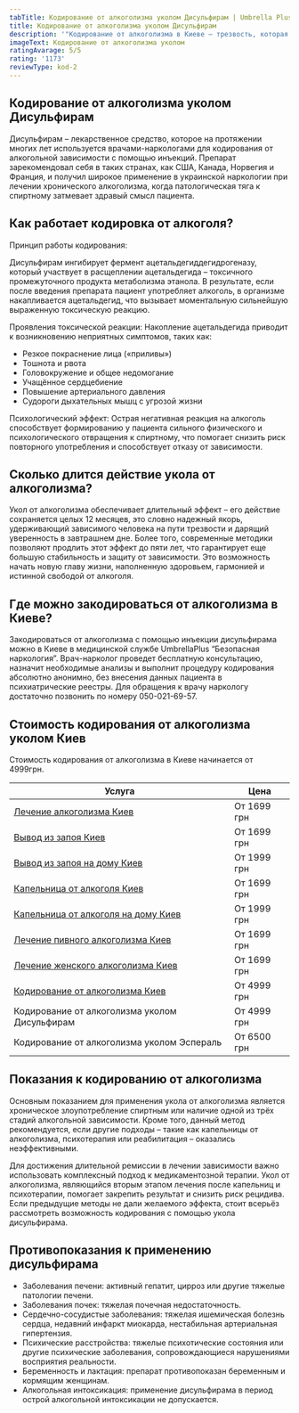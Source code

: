 ```yaml
---
tabTitle: Кодирование от алкоголизма уколом Дисульфирам | Umbrella Plus | От 4999 грн
title: Кодирование от алкоголизма уколом Дисульфирам
description: '"Кодирование от алкоголизма в Киеве – трезвость, которая начинается сегодня!"'
imageText: Кодирование от алкоголизма уколом
ratingAvarage: 5/5
rating: '1173'
reviewType: kod-2
---
```


## Кодирование от алкоголизма уколом Дисульфирам

Дисульфирам – лекарственное средство, которое на протяжении многих лет используется врачами-наркологами для кодирования от алкогольной зависимости с помощью инъекций. Препарат зарекомендовал себя в таких странах, как США, Канада, Норвегия и Франция, и получил широкое применение в украинской наркологии при лечении хронического алкоголизма, когда патологическая тяга к спиртному затмевает здравый смысл пациента.

## Как работает кодировка от алкоголя?

Принцип работы кодирования:

Дисульфирам ингибирует фермент ацетальдегиддегидрогеназу, который участвует в расщеплении ацетальдегида – токсичного промежуточного продукта метаболизма этанола. В результате, если после введения препарата пациент употребляет алкоголь, в организме накапливается ацетальдегид, что вызывает моментальную сильнейшую выраженную токсическую реакцию.

Проявления токсической реакции:
Накопление ацетальдегида приводит к возникновению неприятных симптомов, таких как:

* Резкое покраснение лица («приливы»)
* Тошнота и рвота
* Головокружение и общее недомогание
* Учащённое сердцебиение
* Повышение артериального давления
* Судороги дыхательных мышц с угрозой жизни

Психологический эффект:
Острая негативная реакция на алкоголь способствует формированию у пациента сильного физического и психологического отвращения к спиртному, что помогает снизить риск повторного употребления и способствует отказу от зависимости.

## Сколько длится действие укола от алкоголизма?

Укол от алкоголизма обеспечивает длительный эффект – его действие сохраняется целых 12 месяцев, это словно надежный якорь, удерживающий зависимого человека на пути трезвости и дарящий уверенность в завтрашнем дне. Более того, современные методики позволяют продлить этот эффект до пяти лет, что гарантирует еще большую стабильность и защиту от зависимости. Это возможность начать новую главу жизни, наполненную здоровьем, гармонией и истинной свободой от алкоголя.

## Где можно закодироваться от алкоголизма в Киеве?

Закодироваться от алкоголизма с помощью инъекции дисульфирама можно в Киеве в медицинской службе UmbrellaPlus “Безопасная наркология”. Врач-нарколог проведет бесплатную консультацию, назначит необходимые анализы и выполнит процедуру кодирования абсолютно анонимно, без внесения данных пациента в психиатрические реестры. Для обращения к врачу наркологу достаточно позвонить по номеру 050-021-69-57.

## Стоимость кодирования от алкоголизма уколом Киев

Стоимость кодирования от алкоголизма в Киеве начинается от 4999грн.

| Услуга                                                                                                       | Цена        |
| ------------------------------------------------------------------------------------------------------------ | ----------- |
| [Лечение алкоголизма Киев](https://umbrella-plus.com.ua/kiev/lechenie-alkogolizma-kiev/)                     | От 1699 грн |
| [Вывод из запоя Киев](https://umbrella-plus.com.ua/kiev/vivod-iz-zapoia-kiev/)                               | От 1699 грн |
| [Вывод из запоя на дому Киев](https://umbrella-plus.com.ua/kiev/vivod-iz-zapoia-na-domy-kiev/)               | От 1999 грн |
| [Капельница от алкоголя Киев](https://umbrella-plus.com.ua/kiev/kapelnica_ot_alkogola_kiev/)                 | От 1699 грн |
| [Капельница от алкоголя на дому Киев](https://umbrella-plus.com.ua/kiev/kapelnica_ot_alkogola_na_domy_kiev/) | От 1999 грн |
| [Лечение пивного алкоголизма Киев](https://umbrella-plus.com.ua/kiev/lechenie-pivnogi-alkogolizma-kiev/)     | От 1699 грн |
| [Лечение женского алкоголизма Киев](https://umbrella-plus.com.ua/kiev/lechenie-jenskogo-alkogolizma-kiev/)   | От 1699 грн |
| [Кодирование от алкоголизма Киев](https://umbrella-plus.com.ua/kiev/kodirovka-ot-alkogolia-kiev/)            | От 4999 грн |
| Кодирование от алкоголизма уколом Дисульфирам                                                                | От 4999 грн |
| Кодирование от алкоголизма уколом Эспераль                                                                   | От 6500 грн |

## Показания к кодированию от алкоголизма

Основным показанием для применения укола от алкоголизма является хроническое злоупотребление спиртным или наличие одной из трёх стадий алкогольной зависимости. Кроме того, данный метод рекомендуется, если другие подходы – такие как капельницы от алкоголизма, психотерапия или реабилитация – оказались неэффективными.

Для достижения длительной ремиссии в лечении зависимости важно использовать комплексный подход к медикаментозной терапии. Укол от алкоголизма, являющийся вторым этапом лечения после капельниц и психотерапии, помогает закрепить результат и снизить риск рецидива. Если предыдущие методы не дали желаемого эффекта, стоит всерьёз рассмотреть возможность кодирования с помощью укола дисульфирама.

## Противопоказания к применению дисульфирама

* Заболевания печени: активный гепатит, цирроз или другие тяжелые патологии печени.
* Заболевания почек: тяжелая почечная недостаточность.
* Сердечно-сосудистые заболевания: тяжелая ишемическая болезнь сердца, недавний инфаркт миокарда, нестабильная артериальная гипертензия.
* Психические расстройства: тяжелые психотические состояния или другие психические заболевания, сопровождающиеся нарушениями восприятия реальности.
* Беременность и лактация: препарат противопоказан беременным и кормящим женщинам.
* Алкогольная интоксикация: применение дисульфирама в период острой алкогольной интоксикации не допускается.
